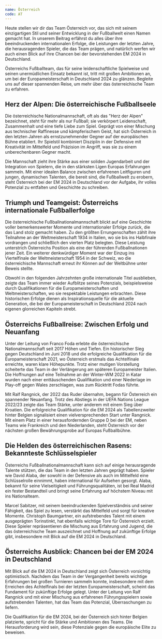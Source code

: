 ```yaml
---
name: Österreich
code: AT
---
```


Heute stellen wir dir das Team Österreich vor, das sich mit seinem einzigartigen Stil und seiner Entwicklung in der Fußballwelt einen Namen gemacht hat. In unserem Beitrag erfährst du alles über ihre beeindruckenden internationalen Erfolge, die Leistungen der letzten Jahre, die herausragenden Spieler, die das Team prägen, und natürlich werfen wir auch einen Blick auf ihre Chancen bei der bevorstehenden EM 2024 in Deutschland. 

Österreichs Fußballteam, das für seine leidenschaftliche Spielweise und seinen unermüdlichen Einsatz bekannt ist, tritt mit großen Ambitionen an, um bei der Europameisterschaft in Deutschland 2024 zu glänzen. Begleite uns auf dieser spannenden Reise, um mehr über das österreichische Team zu erfahren.


## Herz der Alpen: Die österreichische Fußballseele

Die österreichische Nationalmannschaft, oft als das "Herz der Alpen" bezeichnet, steht für mehr als nur Fußball; sie verkörpert Leidenschaft, Zusammenhalt und eine tiefe Liebe zum Spiel. Geprägt von einer Mischung aus technischer Raffinesse und kämpferischem Geist, hat sich Österreich in den letzten Jahren als ernstzunehmender Gegner auf der europäischen Bühne etabliert. Ihr Spielstil kombiniert Disziplin in der Defensive mit Kreativität im Mittelfeld und Präzision im Angriff, was sie zu einem unberechenbaren Gegner macht. 

Die Mannschaft zieht ihre Stärke aus einer soliden Jugendarbeit und der Integration von Spielern, die in den stärksten Ligen Europas Erfahrungen sammeln. Mit einer idealen Balance zwischen erfahrenen Leitfiguren und jungen, dynamischen Talenten, die bereit sind, die Fußballwelt zu erobern, steht Österreich bei der EM 2024 in Deutschland vor der Aufgabe, ihr volles Potenzial zu entfalten und Geschichte zu schreiben.


## Triumph und Teamgeist: Österreichs internationale Fußballerfolge

Die österreichische Fußballnationalmannschaft blickt auf eine Geschichte voller bemerkenswerter Momente und internationaler Erfolge zurück, die das Land stolz gemacht haben. Zu den größten Errungenschaften zählt ihre Teilnahme an der Weltmeisterschaft 1934 in Italien, wo sie bis ins Halbfinale vordrangen und schließlich den vierten Platz belegten. Diese Leistung unterstrich Österreichs Position als eine der führenden Fußballnationen jener Zeit. Ein weiterer denkwürdiger Moment war der Einzug ins Viertelfinale der Weltmeisterschaft 1954 in der Schweiz, wo die österreichische Mannschaft erneut ihr Können auf der Weltbühne unter Beweis stellte. 

Obwohl in den folgenden Jahrzehnten große internationale Titel ausblieben, zeigte das Team immer wieder Aufblitze seines Potenzials, beispielsweise durch Qualifikationen für die Europameisterschaften und Weltmeisterschaften, wo sie respektable Leistungen erbrachten. Diese historischen Erfolge dienen als Inspirationsquelle für die aktuelle Generation, die bei der Europameisterschaft in Deutschland 2024 nach eigenen glorreichen Kapiteln strebt.


## Österreichs Fußballreise: Zwischen Erfolg und Neuanfang

Unter der Leitung von Franco Foda erlebte die österreichische Nationalmannschaft seit 2017 Höhen und Tiefen. Ein historischer Sieg gegen Deutschland im Juni 2018 und die erfolgreiche Qualifikation für die Europameisterschaft 2021, wo Österreich erstmals das Achtelfinale erreichte, waren klare Höhepunkte. Trotz einer mutigen Vorstellung scheiterte das Team in der Verlängerung am späteren Europameister Italien. Die Hoffnungen auf eine Teilnahme an der Winter-WM 2022 in Katar wurden nach einer enttäuschenden Qualifikation und einer Niederlage im Play-off gegen Wales zerschlagen, was zum Rücktritt Fodas führte.

Mit Ralf Rangnick, der 2022 das Ruder übernahm, begann für Österreich ein spannender Neuanfang. Trotz des Abstiegs in der UEFA Nations League 2022/23 zeigte das Team Stärke, unter anderem mit einem Sieg über Kroatien. Die erfolgreiche Qualifikation für die EM 2024 als Tabellenzweiter hinter Belgien signalisiert einen vielversprechenden Start unter Rangnick. Mit einem Platz in einer herausfordernden Gruppe D bei der EM, neben Teams wie Frankreich und den Niederlanden, steht Österreich vor der nächsten großen Bewährungsprobe auf Europas Fußballbühne.


## Die Helden des österreichischen Rasens: Bekannteste Schlüsselspieler

Österreichs Fußballnationalmannschaft kann sich auf einige herausragende Talente stützen, die das Team in den letzten Jahren geprägt haben. Spieler wie David Alaba, der sowohl in der Defensive als auch im Mittelfeld eine Schlüsselrolle einnimmt, haben international für Aufsehen gesorgt. Alaba, bekannt für seine Vielseitigkeit und Führungsqualitäten, ist bei Real Madrid ein fester Bestandteil und bringt seine Erfahrung auf höchstem Niveau mit ins Nationalteam. 

Marcel Sabitzer, mit seinem beeindruckenden Spielverständnis und seiner Fähigkeit, das Spiel zu lesen, verstärkt das Mittelfeld und sorgt für kreative Momente. Christoph Baumgartner, ein aufstrebendes Talent mit einem ausgeprägten Torinstinkt, hat ebenfalls wichtige Tore für Österreich erzielt. Diese Spieler repräsentieren die Mischung aus Erfahrung und Jugend, die das österreichische Team auszeichnet und Hoffnung auf zukünftige Erfolge gibt, insbesondere mit Blick auf die EM 2024 in Deutschland.


## Österreichs Ausblick: Chancen bei der EM 2024 in Deutschland

Mit Blick auf die EM 2024 in Deutschland zeigt sich Österreich vorsichtig optimistisch. Nachdem das Team in der Vergangenheit bereits wichtige Erfahrungen bei großen Turnieren sammeln konnte, insbesondere mit dem Erreichen des Achtelfinals bei der letzten Europameisterschaft, scheint das Fundament für zukünftige Erfolge gelegt. Unter der Leitung von Ralf Rangnick und mit einer Mischung aus erfahrenen Führungsspielern sowie aufstrebenden Talenten, hat das Team das Potenzial, Überraschungen zu liefern.

 Die Qualifikation für die EM 2024, bei der Österreich sich hinter Belgien platzierte, spricht für die Stärke und Ambitionen des Teams. Die Herausforderung wird sein, diese Potenziale gegen die europäische Elite zu beweisen.
